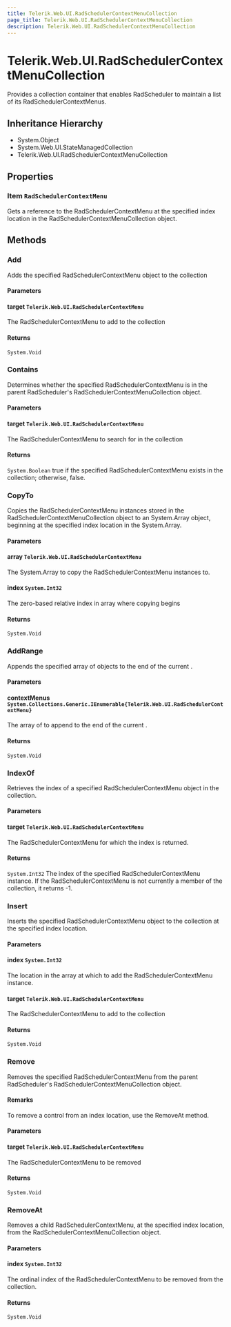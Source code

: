 ```yaml
---
title: Telerik.Web.UI.RadSchedulerContextMenuCollection
page_title: Telerik.Web.UI.RadSchedulerContextMenuCollection
description: Telerik.Web.UI.RadSchedulerContextMenuCollection
---
```


# Telerik.Web.UI.RadSchedulerContextMenuCollection

Provides a collection container that enables RadScheduler to maintain a list of its RadSchedulerContextMenus.

## Inheritance Hierarchy

* System.Object
* System.Web.UI.StateManagedCollection
* Telerik.Web.UI.RadSchedulerContextMenuCollection

## Properties

###  Item `RadSchedulerContextMenu`

Gets a reference to the RadSchedulerContextMenu at the specified index location in the
            RadSchedulerContextMenuCollection object.

## Methods

###  Add

Adds the specified RadSchedulerContextMenu object to the collection

#### Parameters

#### target `Telerik.Web.UI.RadSchedulerContextMenu`

The RadSchedulerContextMenu to add to the collection

#### Returns

`System.Void` 

###  Contains

Determines whether the specified RadSchedulerContextMenu is in the parent
            	RadScheduler's RadSchedulerContextMenuCollection object.

#### Parameters

#### target `Telerik.Web.UI.RadSchedulerContextMenu`

The RadSchedulerContextMenu to search for in the collection

#### Returns

`System.Boolean` true if the specified RadSchedulerContextMenu exists in
            	the collection; otherwise, false.

###  CopyTo

Copies the RadSchedulerContextMenu instances stored in the
            	RadSchedulerContextMenuCollection
            	object to an System.Array object, beginning at the specified index location in the System.Array.

#### Parameters

#### array `Telerik.Web.UI.RadSchedulerContextMenu`

The System.Array to copy the RadSchedulerContextMenu instances to.

#### index `System.Int32`

The zero-based relative index in array where copying begins

#### Returns

`System.Void` 

###  AddRange

Appends the specified array of  objects to the end of the 
            current .

#### Parameters

#### contextMenus `System.Collections.Generic.IEnumerable{Telerik.Web.UI.RadSchedulerContextMenu}`

The array of  to append to the end of the current 
            	.

#### Returns

`System.Void` 

###  IndexOf

Retrieves the index of a specified RadSchedulerContextMenu object in the collection.

#### Parameters

#### target `Telerik.Web.UI.RadSchedulerContextMenu`

The RadSchedulerContextMenu
            	for which the index is returned.

#### Returns

`System.Int32` The index of the specified RadSchedulerContextMenu
            	instance. If the RadSchedulerContextMenu is not
            	currently a member of the collection, it returns -1.

###  Insert

Inserts the specified RadSchedulerContextMenu object
            	to the collection at the specified index location.

#### Parameters

#### index `System.Int32`

The location in the array at which to add the RadSchedulerContextMenu instance.

#### target `Telerik.Web.UI.RadSchedulerContextMenu`

The RadSchedulerContextMenu to add to the collection

#### Returns

`System.Void` 

###  Remove

Removes the specified RadSchedulerContextMenu
            	from the parent RadScheduler's RadSchedulerContextMenuCollection
            	object.

#### Remarks
To remove a control from an index location, use the RemoveAt method.

#### Parameters

#### target `Telerik.Web.UI.RadSchedulerContextMenu`

The RadSchedulerContextMenu to be removed

#### Returns

`System.Void` 

###  RemoveAt

Removes a child RadSchedulerContextMenu, at the
            	specified index location, from the RadSchedulerContextMenuCollection
            	object.

#### Parameters

#### index `System.Int32`

The ordinal index of the RadSchedulerContextMenu
            	to be removed from the collection.

#### Returns

`System.Void` 

